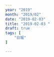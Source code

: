 ```yaml
---
year: "2019"
month: "2019/02"
date: "2019-02-03"
title: "2019-02-03 "
draft: true
tags: [
    "日報"
]

---
```



